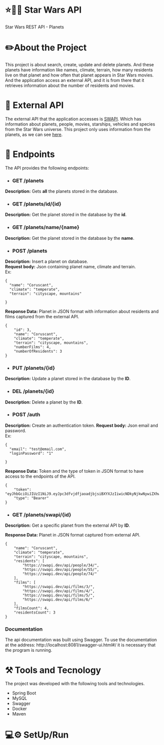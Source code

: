 # :star::gun::princess: Star Wars  API

Star Wars REST API  - Planets

# :pencil2:About the Project

This project is about search, create, update and delete planets. And these planets have information like names, climate, terrain, how many residents live on that planet and how often that planet appears in Star Wars movies. And the application access an external API, and it is from there that it retrieves information about the number of residents and movies.

# :rocket: External API

The external API that the application accesses is [SWAPI](https://swapi.dev/). Which has information about planets, people, movies, starships, vehicles and species from the Star Wars universe. This project only uses information from the planets, as we can see [here](https://swapi.dev/api/planets/1/).

# :page_with_curl: Endpoints
The API provides the following endpoints:

 - ### GET /planets
**Description:** Gets **all** the planets stored in the database.  

- ### GET /planets/id/{id}
**Description:** Get the planet stored in the database by the **id**. 

- ### GET /planets/name/{name}
**Description:** Get the planet stored in the database by the **name**. 

- ### POST /planets
**Description:** Insert a planet on database.  
**Request body:** Json containing planet name, climate and terrain.  
Ex: 
```
{
  "name": "Coruscant",
  "climate": "temperate",
  "terrain": "cityscape, mountains"

}
```  
**Response Data:** Planet in JSON format with information about residents and films captured from the external API.
```
{
    "id": 3,
    "name": "Coruscant",
    "climate": "temperate",
    "terrain": "cityscape, mountains",
    "numberFilms": 4,
    "numberOfResidents": 3
}
```

- ### PUT /planets/{id}
**Description:** Update a planet stored in the database by the **ID**. 


- ### DEL /planets/{id}
**Description:** Delete a planet by the **ID**. 

- ### POST /auth
**Description:** Create an authentication token.
**Request body:** Json email and password.  
Ex: 
```
{
  "email": "test@email.com",
  "loginPassword": "1"

}
```  
**Response Data:** Token and the type of token in JSON format to have access to the endpoints of the API.
```
{
    "token": "eyJhbGciOiJIUzI1NiJ9.eyJpc3dfvjdfjaoadjbjsiBXYXJzIiwicNDkyNjkwNywiZXhwIjoxNjM1MDEzMzA3fQ.OgWfR2Hn5EWLQ_ZRDpKeiVsT__QIbz1JSaPysOCNkCE",
    "type": "Bearer"
}
```

- ### GET /planets/swapi/{id}
**Description:** Get a specific planet from the external API by **ID**. 

**Response Data:** Planet in JSON format captured from external API.
```
{
    "name": "Coruscant",
    "climate": "temperate",
    "terrain": "cityscape, mountains",
    "residents": [
        "https://swapi.dev/api/people/34/",
        "https://swapi.dev/api/people/55/",
        "https://swapi.dev/api/people/74/"
    ],
    "films": [
        "https://swapi.dev/api/films/3/",
        "https://swapi.dev/api/films/4/",
        "https://swapi.dev/api/films/5/",
        "https://swapi.dev/api/films/6/"
    ],
    "filmsCount": 4,
    "residentsCount": 3
}
```


### Documentation
The api documentation was built using Swagger. To use the documentation at the address: http://localhost:8081/swagger-ui.html#/ it is necessary that the program is running.

# :hammer_and_pick: Tools and Tecnology
The project was developed with the following tools and technologies.
 - Spring Boot
 - MySQL
 - Swagger
 - Docker
 - Maven

# :computer::gear: SetUp/Run



